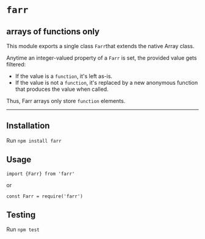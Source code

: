 # `farr`
## arrays of functions only

This module exports a single class `Farr`that extends the native Array class.

Anytime an integer-valued property of a `Farr` is set, the provided value gets filtered:
- If the value is a `function`, it's left as-is.
- If the value is not a `function`, it's replaced by a new anonymous function that produces the value when called.

Thus, Farr arrays only store `function` elements.

------
## Installation

Run `npm install farr`

## Usage

    import {Farr} from 'farr'

or

    const Farr = require('farr')


## Testing
Run `npm test`
